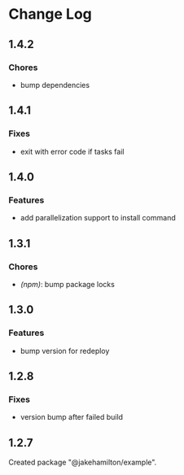 # Change Log

## 1.4.2

### Chores

- bump dependencies


## 1.4.1

### Fixes

- exit with error code if tasks fail


## 1.4.0

### Features

- add parallelization support to install command


## 1.3.1

### Chores

- _(npm)_: bump package locks


## 1.3.0

### Features

- bump version for redeploy


## 1.2.8

### Fixes

- version bump after failed build


## 1.2.7

Created package "@jakehamilton/example".

